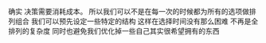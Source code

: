 确实 决策需要消耗成本。 所以我们可以不是在每一次的时候都为所有的选项做排列组合 我们可以预先设定一些特定的结构 这样在选择时间没有那么困难 不再是全排列的复杂度 同时也避免我们优化掉一些自己其实很希望拥有的东西